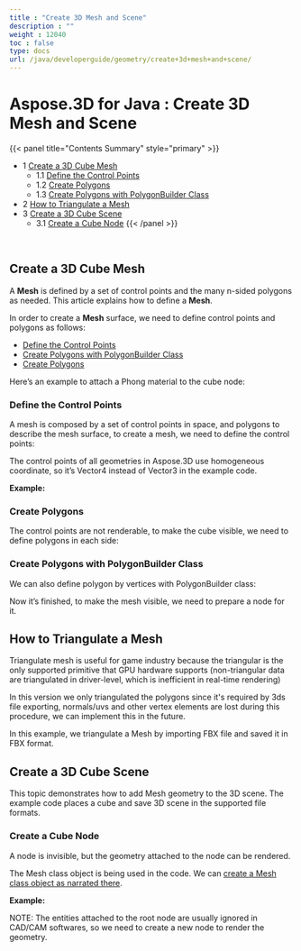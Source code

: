 ```yaml
---
title : "Create 3D Mesh and Scene" 
description : "" 
weight : 12040 
toc : false
type: docs
url: /java/developerguide/geometry/create+3d+mesh+and+scene/
---
```


# Aspose.3D for Java : Create 3D Mesh and Scene


{{< panel title="Contents Summary" style="primary" >}}
*   1 [Create a 3D Cube Mesh](#create-a-3d-cube-mesh)
    *   1.1 [Define the Control Points](#define-the-control-points)
    *   1.2 [Create Polygons](#create-polygons)
    *   1.3 [Create Polygons with PolygonBuilder Class](#create-polygons-with-polygonbuilder-class)
*   2 [How to Triangulate a Mesh](#how-to-triangulate-a-mesh)
*   3 [Create a 3D Cube Scene](#create-a-3d-cube-scene)
    *   3.1 [Create a Cube Node](#create-a-cube-node)
{{< /panel >}}
 

 

## Create a 3D Cube Mesh

A **Mesh** is defined by a set of control points and the many n-sided polygons as needed. This article explains how to define a **Mesh**.

In order to create a **Mesh** surface, we need to define control points and polygons as follows:

*   [Define the Control Points](https://docs2.aspose.com/3d/java/developerguide/geometry/create+3d+mesh+and+scene)
*   [Create Polygons with PolygonBuilder Class](https://docs2.aspose.com/3d/java/developerguide/geometry/create+3d+mesh+and+scene)
*   [Create Polygons](https://docs2.aspose.com/3d/java/developerguide/geometry/create+3d+mesh+and+scene)  
    

Here’s an example to attach a Phong material to the cube node:

### Define the Control Points

A mesh is composed by a set of control points in space, and polygons to describe the mesh surface, to create a mesh, we need to define the control points:

The control points of all geometries in Aspose.3D use homogeneous coordinate, so it’s Vector4 instead of Vector3 in the example code.

**Example:**

  

### Create Polygons

The control points are not renderable, to make the cube visible, we need to define polygons in each side:

  

### Create Polygons with PolygonBuilder Class

We can also define polygon by vertices with PolygonBuilder class:

Now it’s finished, to make the mesh visible, we need to prepare a node for it.

## How to Triangulate a Mesh

Triangulate mesh is useful for game industry because the triangular is the only supported primitive that GPU hardware supports (non-triangular data are triangulated in driver-level, which is inefficient in real-time rendering)

In this version we only triangulated the polygons since it's required by 3ds file exporting, normals/uvs and other vertex elements are lost during this procedure, we can implement this in the future.

In this example, we triangulate a Mesh by importing FBX file and saved it in FBX format.

## Create a 3D Cube Scene

This topic demonstrates how to add Mesh geometry to the 3D scene. The example code places a cube and save 3D scene in the supported file formats.

### Create a Cube Node

A node is invisible, but the geometry attached to the node can be rendered.

The Mesh class object is being used in the code. We can [create a Mesh class object as narrated there](https://docs.dynabic.com/display/3djava/Create+3D+Mesh+and+Scene#Create3DMeshandScene-Createa3DCubeMesh).

**Example:**

NOTE: The entities attached to the root node are usually ignored in CAD/CAM softwares, so we need to create a new node to render the geometry.

